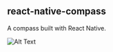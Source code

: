 ## react-native-compass

A compass built with React Native. 

![Alt Text](https://media.giphy.com/media/1k4ltEhSqrp0pNmNB8/giphy.gif)

